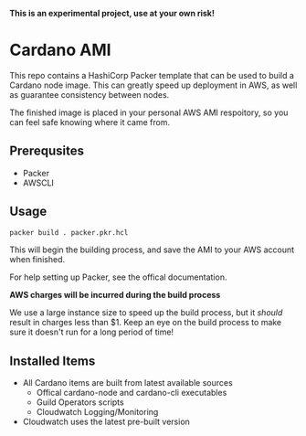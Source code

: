 **This is an experimental project, use at your own risk!**

# Cardano AMI
This repo contains a HashiCorp Packer template that can be used to build a Cardano node image. This can greatly speed up deployment in AWS, as well as
guarantee consistency between nodes.

The finished image is placed in your personal AWS AMI respoitory, so you can feel safe knowing where it came from.

## Prerequsites
- Packer
- AWSCLI

## Usage
```sh
packer build . packer.pkr.hcl
```
This will begin the building process, and save the AMI to your AWS account when finished.

For help setting up Packer, see the offical documentation.

**AWS charges will be incurred during the build process**

We use a large instance size to speed up the build process, but it *should* result in charges less than $1. Keep an eye on the build process to make sure it doesn't run for a long period of time!

## Installed Items
- All Cardano items are built from latest available sources
  - Offical cardano-node and cardano-cli executables
  - Guild Operators scripts
  - Cloudwatch Logging/Monitoring
- Cloudwatch uses the latest pre-built version
